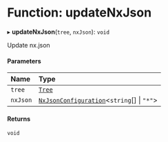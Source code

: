 # Function: updateNxJson

▸ **updateNxJson**(`tree`, `nxJson`): `void`

Update nx.json

#### Parameters

| Name     | Type                                                                                       |
| :------- | :----------------------------------------------------------------------------------------- |
| `tree`   | [`Tree`](../../devkit/documents/Tree)                                                      |
| `nxJson` | [`NxJsonConfiguration`](../../devkit/documents/NxJsonConfiguration)\<`string`[] \| `"*"`\> |

#### Returns

`void`
